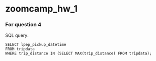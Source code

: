# zoomcamp_hw_1

### For question 4
SQL query:
```
SELECT lpep_pickup_datetime
FROM tripdata
WHERE trip_distance IN (SELECT MAX(trip_distance) FROM tripdata);
```

